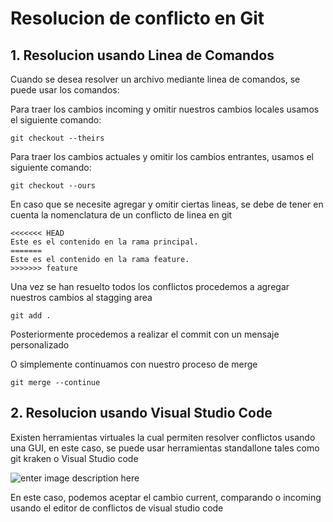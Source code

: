 
# Resolucion de conflicto en Git

## 1. Resolucion usando Linea de Comandos

 Cuando se desea resolver un archivo mediante linea de comandos, se puede usar los comandos:

Para traer los cambios incoming y omitir nuestros cambios locales usamos el siguiente comando:

    git checkout --theirs

Para traer los cambios actuales y omitir los cambios entrantes, usamos el siguiente comando:

    git checkout --ours 

En caso que se necesite agregar y omitir ciertas lineas,  se debe de tener en cuenta la nomenclatura de un conflicto de linea en git

    <<<<<<< HEAD
    Este es el contenido en la rama principal.
    =======
    Este es el contenido en la rama feature.
    >>>>>>> feature


Una vez se han resuelto todos los conflictos procedemos a agregar nuestros cambios al stagging area

    git add .

Posteriormente procedemos a realizar el commit con un mensaje personalizado

O simplemente continuamos con nuestro proceso de merge

    git merge --continue

  

## 2. Resolucion usando Visual Studio Code

  
  Existen herramientas virtuales la cual permiten resolver conflictos usando una GUI, en este caso, se puede usar herramientas standallone tales como git kraken o Visual Studio code
  
![enter image description here](https://i.imgur.com/wPXsAnL.png)
  
  En este caso, podemos aceptar el cambio current, comparando o incoming usando el editor de conflictos de visual studio code